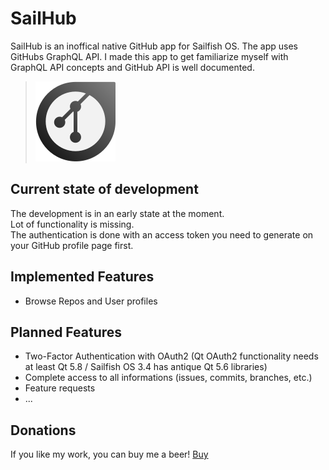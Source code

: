 # SailHub
SailHub is an inoffical native GitHub app for Sailfish OS.
The app uses GitHubs GraphQL API. I made this app to get familiarize myself with GraphQL API concepts and GitHub API is well documented.

>![](icons/128x128/harbour-sailhub.png)

## Current state of development

The development is in an early state at the moment.  
Lot of functionality is missing.  
The authentication is done with an access token you need to generate on your GitHub profile page first.

## Implemented Features
- Browse Repos and User profiles

## Planned Features
- Two-Factor Authentication with OAuth2 (Qt OAuth2 functionality needs at least Qt 5.8 / Sailfish OS 3.4 has antique Qt 5.6 libraries)
- Complete access to all informations (issues, commits, branches, etc.)
- Feature requests
- ...

## Donations

If you like my work, you can buy me a beer! [Buy](https://www.paypal.com/paypalme/nubecula/1)
